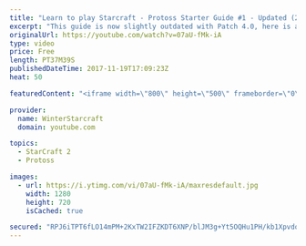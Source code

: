 ```yaml
---
title: "Learn to play Starcraft - Protoss Starter Guide #1 - Updated (2017)"
excerpt: "This guide is now slightly outdated with Patch 4.0, here is a completely up to date guide! https://www.youtube.com/watch?v=x3ZkSX0tJg4 We go over the basics of understanding Protoss, the SPACE WARRIOR RACE ;)  This guide is meant for those who have a basic understanding of Starcraft but don't really"
originalUrl: https://youtube.com/watch?v=07aU-fMk-iA
type: video
price: Free
length: PT37M39S
publishedDateTime: 2017-11-19T17:09:23Z
heat: 50

featuredContent: "<iframe width=\"800\" height=\"500\" frameborder=\"0\" src=\"https://www.youtube.com/embed/07aU-fMk-iA\" allow=\"accelerometer; autoplay; encrypted-media; gyroscope; picture-in-picture\" allowfullscreen></iframe>"

provider:
  name: WinterStarcraft
  domain: youtube.com

topics:
  - StarCraft 2
  - Protoss

images:
  - url: https://i.ytimg.com/vi/07aU-fMk-iA/maxresdefault.jpg
    width: 1280
    height: 720
    isCached: true

secured: "RPJ6iTPT6fLO14mPM+2KxTW2IFZKDT6XNP/blJM3g+Yt5OQHu1PH/kb1XpvdoucogRt6Cr+X1OMv6E/qLEjfMM6pVWlW92ORIiJFG2GHKrv4r8mrfu3jwdmunq5xbPHB+XREYF+aQxOW45+ZbyqIDEVIySmu6CL2MIfeFcMFJqoUq+k5zHWpR3oxyhVTYOYB2K7lIGDLGoWC3wjwmHJwWvAM8B+IKb6L1Z4njdQg1e9TnUwqpHQbWnoOiPW0jQ2i4/OJVCMa/Sp9Ed4UdTtE9u88bxwgkAEeKqBDXi8xklcZzAQxQT7vhX/UxSp0+/bzMC2uq49KLcfIgL/isgeW3Vuhs9b2WX3Cma9PLpCYKQp9BQiEY58Z6WDdNHGvZKWs8r7fKbR0+leqipmeGbLv/qOeAsKcTKnzt6DKy8gIelO8aJk8UxzSbHwm8eLRYQQl;8tx/MNDoJQqEbFBUjnQy1Q=="
---
```


